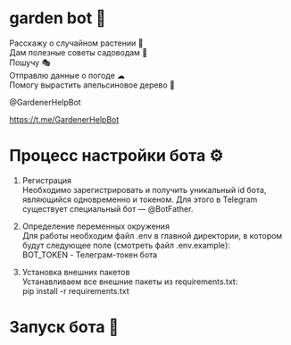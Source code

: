 # garden bot 🌴

Расскажу о случайном растении 🌵                
Дам полезные советы садоводам 📝                
Пошучу 🎭                
Отправлю данные о погоде ☁                
Помогу вырастить апельсиновое дерево 🍊                
  
@GardenerHelpBot

https://t.me/GardenerHelpBot
                  
                  

# Процесс настройки бота ⚙
1. Регистрация          
  Необходимо зарегистрировать и получить уникальный id бота, являющийся одновременно и токеном. Для этого в Telegram существует специальный бот — @BotFather.
  
2. Определение переменных окружения         
Для работы необходим файл .env в главной директории, в котором будут следующее поле (смотреть файл .env.example):  
  BOT_TOKEN - Телеграм-токен бота

3. Установка внешних пакетов          
Устанавливаем все внешние пакеты из requirements.txt:                                 
  pip install -r requirements.txt
  
# Запуск бота 🤖
